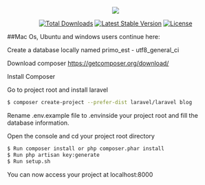 <p align="center"><img src="https://laravel.com/assets/img/components/logo-laravel.svg"></p>

<p align="center">
<a href="https://packagist.org/packages/laravel/framework"><img src="https://poser.pugx.org/laravel/framework/d/total.svg" alt="Total Downloads"></a>
<a href="https://packagist.org/packages/laravel/framework"><img src="https://poser.pugx.org/laravel/framework/v/stable.svg" alt="Latest Stable Version"></a>
<a href="https://packagist.org/packages/laravel/framework"><img src="https://poser.pugx.org/laravel/framework/license.svg" alt="License"></a>
</p>

##Mac Os, Ubuntu and windows users continue here:

Create a database locally named primo_est - utf8_general_ci

Download composer https://getcomposer.org/download/

Install Composer

Go to project root and install laravel

```sh
$ composer create-project --prefer-dist laravel/laravel blog
```

Rename .env.example file to .envinside your project root and fill the database information.

Open the console and cd your project root directory

```sh
$ Run composer install or php composer.phar install
$ Run php artisan key:generate
$ Run setup.sh
```
You can now access your project at localhost:8000
